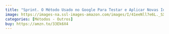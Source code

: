 ```yaml
---
title: "Sprint. O Método Usado no Google Para Testar e Aplicar Novas Ideias em Apenas Cinco Dias"
image: https://images-na.ssl-images-amazon.com/images/I/41eeNll7e6L._SX321_BO1,204,203,200_.jpg
categories: [Métodos - Outros]
buy: https://amzn.to/33Ek6X4
---
```

